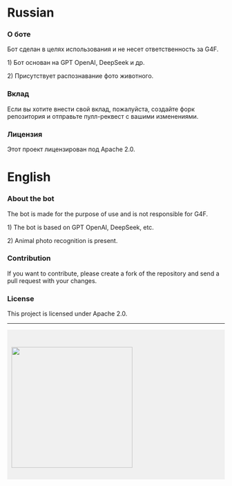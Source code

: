 <h1>Russian</h1>

<h3>О боте</h3>

<p>Бот сделан в целях использования и не несет ответственность за G4F.</p>
<p>1) Бот основан на GPT OpenAI, DeepSeek и др.</p>
<p>2) Присутствует распознавание фото животного.</p>

<h3>Вклад</h3>

<p>Если вы хотите внести свой вклад, пожалуйста, создайте форк репозитория и отправьте пулл-реквест с вашими изменениями.</p>

<h3>Лицензия</h3>

<p>Этот проект лицензирован под Apache 2.0.</p>

<h1>English</h1>

<h3>About the bot</h3>

<p>The bot is made for the purpose of use and is not responsible for G4F.</p>
<p>1) The bot is based on GPT OpenAI, DeepSeek, etc.</p>
<p>2) Animal photo recognition is present.</p>

<h3>Contribution</h3>

<p>If you want to contribute, please create a fork of the repository and send a pull request with your changes.</p>

<h3>License</h3>

<p>This project is licensed under Apache 2.0.</p>

---

<div style="background-color: #f0f0f0; padding: 10px;">
  
<h2> <img src="https://i.imgur.com/fbpmL0B.jpeg" width="280" /></h2>

</div>

